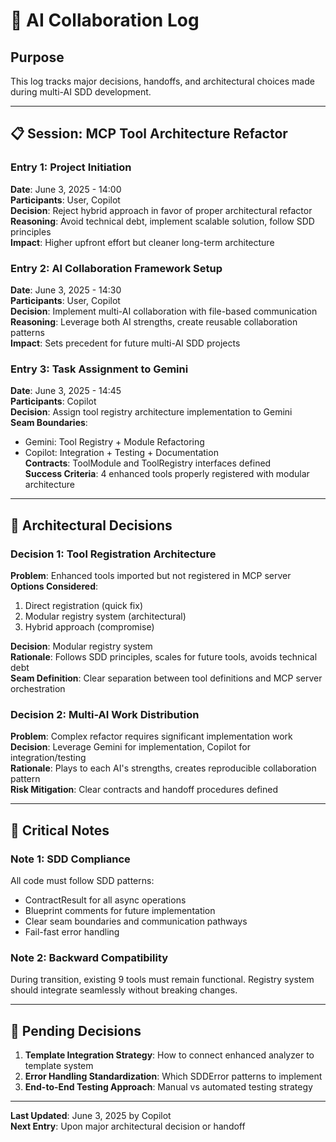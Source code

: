 # 🤝 AI Collaboration Log

## Purpose

This log tracks major decisions, handoffs, and architectural choices made during multi-AI SDD development.

---

## 📋 Session: MCP Tool Architecture Refactor

### Entry 1: Project Initiation

**Date**: June 3, 2025 - 14:00  
**Participants**: User, Copilot  
**Decision**: Reject hybrid approach in favor of proper architectural refactor  
**Reasoning**: Avoid technical debt, implement scalable solution, follow SDD principles  
**Impact**: Higher upfront effort but cleaner long-term architecture

### Entry 2: AI Collaboration Framework Setup

**Date**: June 3, 2025 - 14:30  
**Participants**: User, Copilot  
**Decision**: Implement multi-AI collaboration with file-based communication  
**Reasoning**: Leverage both AI strengths, create reusable collaboration patterns  
**Impact**: Sets precedent for future multi-AI SDD projects

### Entry 3: Task Assignment to Gemini

**Date**: June 3, 2025 - 14:45  
**Participants**: Copilot  
**Decision**: Assign tool registry architecture implementation to Gemini  
**Seam Boundaries**:

- Gemini: Tool Registry + Module Refactoring
- Copilot: Integration + Testing + Documentation  
  **Contracts**: ToolModule and ToolRegistry interfaces defined  
  **Success Criteria**: 4 enhanced tools properly registered with modular architecture

---

## 🔗 Architectural Decisions

### Decision 1: Tool Registration Architecture

**Problem**: Enhanced tools imported but not registered in MCP server  
**Options Considered**:

1. Direct registration (quick fix)
2. Modular registry system (architectural)
3. Hybrid approach (compromise)

**Decision**: Modular registry system  
**Rationale**: Follows SDD principles, scales for future tools, avoids technical debt  
**Seam Definition**: Clear separation between tool definitions and MCP server orchestration

### Decision 2: Multi-AI Work Distribution

**Problem**: Complex refactor requires significant implementation work  
**Decision**: Leverage Gemini for implementation, Copilot for integration/testing  
**Rationale**: Plays to each AI's strengths, creates reproducible collaboration pattern  
**Risk Mitigation**: Clear contracts and handoff procedures defined

---

## 🚨 Critical Notes

### Note 1: SDD Compliance

All code must follow SDD patterns:

- ContractResult<T> for all async operations
- Blueprint comments for future implementation
- Clear seam boundaries and communication pathways
- Fail-fast error handling

### Note 2: Backward Compatibility

During transition, existing 9 tools must remain functional. Registry system should integrate seamlessly without breaking changes.

---

## 🔄 Pending Decisions

1. **Template Integration Strategy**: How to connect enhanced analyzer to template system
2. **Error Handling Standardization**: Which SDDError patterns to implement
3. **End-to-End Testing Approach**: Manual vs automated testing strategy

---

**Last Updated**: June 3, 2025 by Copilot  
**Next Entry**: Upon major architectural decision or handoff
